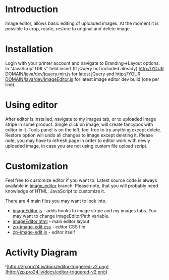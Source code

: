 # Introduction #

Image editor, allows basic editing of uploaded images. At the moment it is possible to crop, rotate, restore to original and delete image.

# Installation #

Login with your printer account and navigate to Branding->Layout options. In "JavaScript URLs" field insert (If jQuery not included already) [http://YOUR DOMAIN/java/dev/jquery.min.js](http://zetaprints.com/java/dev/jquery.min.js) for latest jQuery and [http://YOUR DOMAIN/java/dev/imageEditor.js](http://zetaprints.com/java/dev/imageEditor.js) for latest image editor dev build (one per line).

# Using editor #

After editor is installed, navigate to my images tab, or to uploaded image stripe in some product. Single click on image, will create fancybox with editor in it. Tools panel is on the left, feel free to try anything except delete. Restore option will undo all changes to image except deleting it. Please note, you may have to refresh page in order to editor work with newly uploaded image, in case you are not using custom file upload script.

# Customization #

Feel free to customize editor if you want to. Latest source code is always available in [image\_editor](http://code.google.com/p/web-to-print-scripts/source/browse/#svn/branches/image_editor) branch. Please note, that you will probably need knowledge of HTML, JavaScript to customize it.

There are 4 main files you may want to look into.
  * [imageEditor.js](http://zetaprints.com/java/dev/imageEditor.js) - adds hooks to image stripe and my images tabs. You may want to change imageEditorPath variable.
  * [imageEditor.html](http://zetaprints.com/java/dev/imageEditor.html) - main editor layout
  * [zp-image-edit.css](http://zetaprints.com/java/dev/zp-image-edit.css) - editor CSS file
  * [zp-image-edit.js](http://zetaprints.com/java/dev/zp-image-edit.js) - editor itself

# Activity Diagram #

![http://zp.pro24.lv/docs/editor-triggered-v2.png](http://zp.pro24.lv/docs/editor-triggered-v2.png)